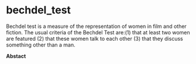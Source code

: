 # bechdel_test
Bechdel test is a measure of the representation of women in film and other fiction. The usual criteria of the Bechdel Test are:(1) that at least two women are featured
(2) that these women talk to each other
(3) that they discuss something other than a man.



**Abstact**
